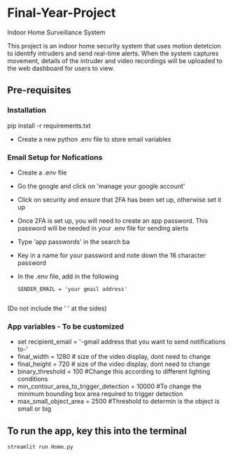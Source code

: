 # Final-Year-Project
Indoor Home Surveillance System

This project is an indoor home security system that uses motion detetcion to identify intruders and send real-time alerts. When the system captures movement, details of the intruder and video recordings will be uploaded to the web dashboard for users to view. 

## Pre-requisites

### Installation
pip install -r requirements.txt
- Create a new python .env file to store email variables

### Email Setup for Nofications
- Create a .env file
- Go the google and click on 'manage your google account'
- Click on security and ensure that 2FA has been set up, otherwise set it up
- Once 2FA is set up, you will need to create an app password. This password will be needed in your .env file for sending alerts

- Type 'app passwords' in the search ba
- Key in a name for your password and note down the 16 character password
- In the .env file, add in the following

  ``` SENDER_EMAIL = 'your gmail address' ```
  ``` SENDER_PASSWORD = 'your app password created earlier'
(Do not include the ' ' at the sides)
 
### App variables - To be customized
- set recipient_email = '-gmail address that you want to send notifications to-'
- final_width = 1280 # size of the video display, dont need to change
- final_height = 720 # size of the video display, dont need to change
- binary_threshold = 100 #Change this according to different lighting conditions
- min_contour_area_to_trigger_detection = 10000 #To change the minimum bounding box area required to trigger detection
- max_small_object_area = 2500 #Threshold to determin is the object is small or big

## To run the app, key this into the terminal
```streamlit run Home.py```

